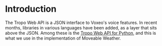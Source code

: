 # Introduction #

The Tropo Web API is a JSON interface to Voxeo's voice features. In recent months, libraries in various languages have been added, as a layer that sits above the JSON. Among these is the [Tropo Web API for Python](http://github.com/tropo/tropo-webapi-python/blob/master//README), and this is what we use in the implementation of Moveable Weather.